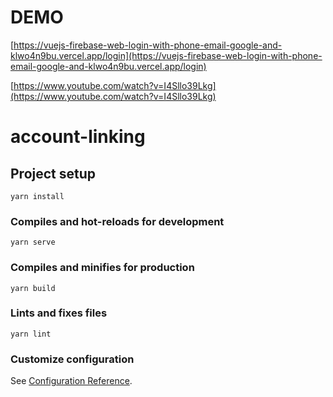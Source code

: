 # DEMO

[https://vuejs-firebase-web-login-with-phone-email-google-and-klwo4n9bu.vercel.app/login](https://vuejs-firebase-web-login-with-phone-email-google-and-klwo4n9bu.vercel.app/login)

[https://www.youtube.com/watch?v=I4Sllo39Lkg](https://www.youtube.com/watch?v=I4Sllo39Lkg)



# account-linking

## Project setup
```
yarn install
```

### Compiles and hot-reloads for development
```
yarn serve
```

### Compiles and minifies for production
```
yarn build
```

### Lints and fixes files
```
yarn lint
```

### Customize configuration
See [Configuration Reference](https://cli.vuejs.org/config/).
